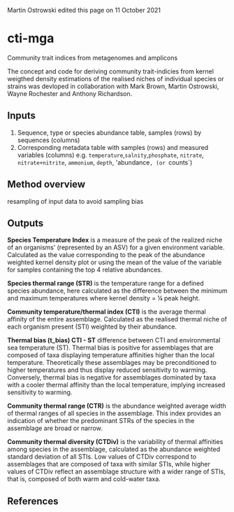 Martin Ostrowski edited this page on 11 October 2021

# cti-mga
Community trait indices from metagenomes and amplicons

The concept and code for deriving community trait-indicies from kernel weigthed density 
estimations of the realised niches of individual species or strains was devloped in collaboration 
with Mark Brown, Martin Ostrowski, Wayne Rochester and Anthony Richardson. 

## Inputs

1. Sequence, type or species abundance table, samples (rows) by sequences (columns)
2. Corresponding metadata table with samples (rows) and measured variables (columns) e.g. `temperature`,`salnity`,`phosphate`, `nitrate`, `nitrate+nitrite`, `ammonium`, `depth`, 'abundance`, (or `counts`)

## Method overview

resampling of input data to avoid sampling bias

## Outputs 

**Species Temperature Index** is a measure of the peak of the realized niche of an organisms’ (represented by an ASV) for a given environment variable. Calculated as the value corresponding to the peak of the abundance weighted kernel density plot or using the mean of the value of the variable for samples containing the top 4 relative abundances.

**Species thermal range (STR)** is the temperature range for a defined species abundance, here calculated as the difference between the minimum and maximum temperatures where kernel density = ¼ peak height.

**Community temperature/thermal index (CTI)** is the average thermal affinity of the entire assemblage. Calculated as the realised thermal niche of each organism present (STI) weighted by their abundance. 

**Thermal bias (t_bias) CTI - ST** difference between CTI and environmental sea temperature (ST). Thermal bias is positive for assemblages that are composed of taxa displaying temperature affinities higher than the local temperature. Theoretically these assemblages may be preconditioned to higher temperatures and thus display reduced sensitivity to warming. Conversely, thermal bias is negative for assemblages dominated by taxa with a cooler thermal affinity than the local temperature, implying increased sensitivity to warming. 

**Community thermal range (CTR)** is the abundance weighted average width of thermal ranges of all species in the assemblage. This index provides an indication of whether the predominant STRs of the species in the assemblage are broad or narrow.

**Community thermal diversity (CTDiv)**  is the variability of thermal affinities among species in the assemblage, calculated as the abundance weighted standard deviation of  all STIs. Low values of CTDiv correspond to assemblages that are composed of taxa with similar STIs, while higher values of CTDiv reflect an assemblage structure with a wider range of STIs, that is,  composed of both warm and cold-water taxa. 

## References







